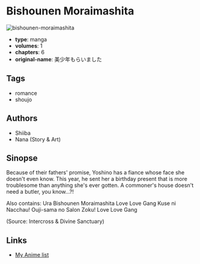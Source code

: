 # Bishounen Moraimashita

![bishounen-moraimashita](https://cdn.myanimelist.net/images/manga/2/12442.jpg)

-   **type**: manga
-   **volumes**: 1
-   **chapters**: 6
-   **original-name**: 美少年もらいました

## Tags

-   romance
-   shoujo

## Authors

-   Shiiba
-   Nana (Story & Art)

## Sinopse

Because of their fathers' promise, Yoshino has a fiance whose face she doesn't even know. This year, he sent her a birthday present that is more troublesome than anything she's ever gotten. A commoner's house doesn't need a butler, you know...?!

Also contains:
Ura Bishounen Moraimashita
Love Love Gang
Kuse ni Nacchau!
Ouji-sama no Salon
Zoku! Love Love Gang

(Source: Intercross & Divine Sanctuary)

## Links

-   [My Anime list](https://myanimelist.net/manga/9098/Bishounen_Moraimashita)

